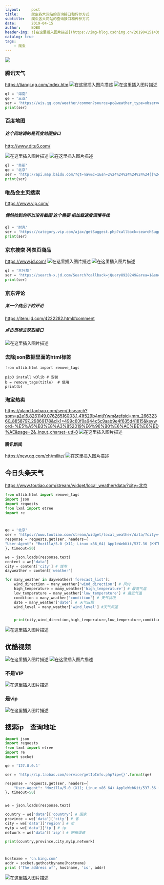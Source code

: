 ```yaml
---
layout:     post
title:      爬虫各大网站的查询接口和传参方式
subtitle:   爬虫各大网站的查询接口和传参方式
date:       2019-04-15
author:     BOBO
header-img: ![在这里插入图片描述](https://img-blog.csdnimg.cn/20190415143922272.png)
catalog: true
tags:
    - 爬虫
---
```

![](http://ww2.sinaimg.cn/large/65e4f1e6gw1f8rwms50t3j20dj07bjso.jpg)

### 腾讯天气
https://tianqi.qq.com/index.htm
![在这里插入图片描述](https://img-blog.csdnimg.cn/20190415143922272.png)
![在这里插入图片描述](https://img-blog.csdnimg.cn/20190415143940989.png?x-oss-process=image/watermark,type_ZmFuZ3poZW5naGVpdGk,shadow_10,text_aHR0cHM6Ly9ibG9nLmNzZG4ubmV0L3FxXzQxNTAwMjIy,size_16,color_FFFFFF,t_70)
```python
ql = '海南'
qe = '三亚'
ser = 'https://wis.qq.com/weather/common?source=pc&weather_type=observe%7Cforecast_1h%7Cforecast_24h%7Cindex%7Calarm%7Climit%7Ctips%7Crise&province={}&city={}'.format(ql, qe)
print(ser)
```
### 百度地图
##### 这个网站调的是百度地图接口 
http://www.ditu6.com/

![在这里插入图片描述](https://img-blog.csdnimg.cn/20190415144446824.png?x-oss-process=image/watermark,type_ZmFuZ3poZW5naGVpdGk,shadow_10,text_aHR0cHM6Ly9ibG9nLmNzZG4ubmV0L3FxXzQxNTAwMjIy,size_16,color_FFFFFF,t_70)
![在这里插入图片描述](https://img-blog.csdnimg.cn/2019041514452481.png)
```python
ql = '阜新'
qe = '北京'
ser = 'http://api.map.baidu.com/?qt=nav&c=1&sn=2%24%24%24%24%24%24{}%24%240%24%24%24%24&en=2%24%24%24%24%24%24{}%24%240%24%24%24%24&sy=0&ie=utf-8&oue=1&fromproduct=jsapi&res=api'.format(ql,qe)
print(ser)
```
### 唯品会主页搜索
https://www.vip.com/
##### 偶然找到的所以没有截图 这个需要 把加载速度调慢寻找
```python
ql = '耐克'
ser = 'https://category.vip.com/ajax/getSuggest.php?callback=searchSuggestions&keyword={}&_=1555241988506'.format(ql)
print(ser)
```
### 京东搜索 列表页商品
https://www.jd.com/
![在这里插入图片描述](https://img-blog.csdnimg.cn/20190415145623166.png?x-oss-process=image/watermark,type_ZmFuZ3poZW5naGVpdGk,shadow_10,text_aHR0cHM6Ly9ibG9nLmNzZG4ubmV0L3FxXzQxNTAwMjIy,size_16,color_FFFFFF,t_70)
![在这里插入图片描述](https://img-blog.csdnimg.cn/20190415145641445.png?x-oss-process=image/watermark,type_ZmFuZ3poZW5naGVpdGk,shadow_10,text_aHR0cHM6Ly9ibG9nLmNzZG4ubmV0L3FxXzQxNTAwMjIy,size_16,color_FFFFFF,t_70)
```python
ql = '三叶草'
ser = 'https://search-x.jd.com/Search?callback=jQuery8928249&area=1&enc=utf-8&keyword={}&adType=7&page=1&ad_ids=291%3A24&xtest=new_search&_=1555292292157'.format(ql)
print(ser)
```
### 京东评论
##### 某一个商品下的评论 
https://item.jd.com/4222282.html#comment
##### 点击页标去获取接口
![在这里插入图片描述](https://img-blog.csdnimg.cn/20190415152618975.png?x-oss-process=image/watermark,type_ZmFuZ3poZW5naGVpdGk,shadow_10,text_aHR0cHM6Ly9ibG9nLmNzZG4ubmV0L3FxXzQxNTAwMjIy,size_16,color_FFFFFF,t_70)
### 去除json数据里面的html标签
```
from w3lib.html import remove_tags

pip3 install w3lib # 安装
b = remove_tags(title)  # 使用
print(b)
```
### 淘宝热卖
https://uland.taobao.com/sem/tbsearch?spm=a2e15.8261149.07626516003.1.41f529b4mtIYwm&refpid=mm_26632360_8858797_29866178&clk1=499c60f0a644c5c9aab9e4f635d41815&keyword=%E5%A5%B3%E8%A3%852019%E6%96%B0%E6%AC%BE%E6%BD%AE&page=2&_input_charset=utf-8
![在这里插入图片描述](https://img-blog.csdnimg.cn/2019042415484150.png?x-oss-process=image/watermark,type_ZmFuZ3poZW5naGVpdGk,shadow_10,text_aHR0cHM6Ly9ibG9nLmNzZG4ubmV0L3FxXzQxNTAwMjIy,size_16,color_FFFFFF,t_70)
#### 腾讯新闻
https://new.qq.com/ch/milite/
![在这里插入图片描述](https://img-blog.csdnimg.cn/20190424163441281.png?x-oss-process=image/watermark,type_ZmFuZ3poZW5naGVpdGk,shadow_10,text_aHR0cHM6Ly9ibG9nLmNzZG4ubmV0L3FxXzQxNTAwMjIy,size_16,color_FFFFFF,t_70)


## 今日头条天气
https://www.toutiao.com/stream/widget/local_weather/data/?city=北京
```python
from w3lib.html import remove_tags
import json
import requests
from lxml import etree
import re



qe = '北京'
ser = 'https://www.toutiao.com/stream/widget/local_weather/data/?city={}'.format(qe)
response = requests.get(ser, headers={
"User-Agent": "Mozilla/5.0 (X11; Linux x86_64) AppleWebKit/537.36 (KHTML, like Gecko) Chrome/68.0.3440.106 Safari/537.36",
}, timeout=50)

we = json.loads(response.text)
content = we['data']
city = content['city'] # 城市
dayweather = content['weather']

for many_weather in dayweather['forecast_list']:
    wind_direction = many_weather['wind_direction'] # 风向
    high_temperature = many_weather['high_temperature'] # 最高气温
    low_temperature = many_weather['low_temperature'] # 最低气温
    condition = many_weather['condition'] # 天气状况
    date = many_weather['date'] # 天气日期
    wind_level = many_weather['wind_level'] #天气风速


    print(city,wind_direction,high_temperature,low_temperature,condition,date,wind_level)
```
![在这里插入图片描述](https://img-blog.csdnimg.cn/20190528162634726.png?x-oss-process=image/watermark,type_ZmFuZ3poZW5naGVpdGk,shadow_10,text_aHR0cHM6Ly9ibG9nLmNzZG4ubmV0L3FxXzQxNTAwMjIy,size_16,color_FFFFFF,t_70)
## 优酷视频
![在这里插入图片描述](https://img-blog.csdnimg.cn/20190603083830558.png?x-oss-process=image/watermark,type_ZmFuZ3poZW5naGVpdGk,shadow_10,text_aHR0cHM6Ly9ibG9nLmNzZG4ubmV0L3FxXzQxNTAwMjIy,size_16,color_FFFFFF,t_70)
![在这里插入图片描述](https://img-blog.csdnimg.cn/20190603083850827.png?x-oss-process=image/watermark,type_ZmFuZ3poZW5naGVpdGk,shadow_10,text_aHR0cHM6Ly9ibG9nLmNzZG4ubmV0L3FxXzQxNTAwMjIy,size_16,color_FFFFFF,t_70)
### 不是VIP
![在这里插入图片描述](https://img-blog.csdnimg.cn/20190603083917696.png?x-oss-process=image/watermark,type_ZmFuZ3poZW5naGVpdGk,shadow_10,text_aHR0cHM6Ly9ibG9nLmNzZG4ubmV0L3FxXzQxNTAwMjIy,size_16,color_FFFFFF,t_70)
### 是vip
![在这里插入图片描述](https://img-blog.csdnimg.cn/20190603083941675.png?x-oss-process=image/watermark,type_ZmFuZ3poZW5naGVpdGk,shadow_10,text_aHR0cHM6Ly9ibG9nLmNzZG4ubmV0L3FxXzQxNTAwMjIy,size_16,color_FFFFFF,t_70)
## 搜索ip　查询地址
```python
import json
import requests
from lxml import etree
import re
import socket

qe = '127.0.0.1'

ser = 'http://ip.taobao.com/service/getIpInfo.php?ip={}'.format(qe)

response = requests.get(ser, headers={
    "User-Agent": "Mozilla/5.0 (X11; Linux x86_64) AppleWebKit/537.36 (KHTML, like Gecko) Chrome/68.0.3440.106 Safari/537.36",
}, timeout=50)


we = json.loads(response.text)

country = we['data']['country'] # 国家
province = we['data']['city'] # 省
city = we['data']['region'] # 市
myip = we['data']['ip'] # ip
network = we['data']['isp'] # 网络渠道

print(country,province,city,myip,network)




```
```python
hostname = 'cn.bing.com'
addr = socket.gethostbyname(hostname)
print ('The address of', hostname, 'is', addr)
```
![在这里插入图片描述](https://img-blog.csdnimg.cn/20190603084419351.png)

